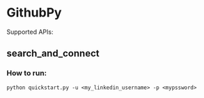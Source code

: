 # GithubPy

Supported APIs:

## search_and_connect


### How to run:
`python quickstart.py -u <my_linkedin_username> -p <mypssword>`
